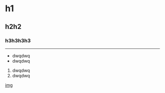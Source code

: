 # h1
## h2h2
### h3h3h3h3

--------------

+ dwqdwq
+ dwqdwq

1. dwqdwq
2. dwqdwq

[img](http://image.beekka.com/blog/201105/bg2011050101.png)
